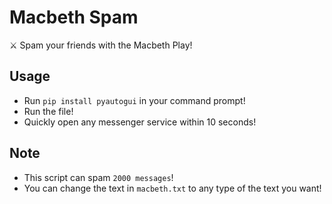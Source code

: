 # Macbeth Spam

⚔️ Spam your friends with the Macbeth Play!

## Usage

-   Run `pip install pyautogui` in your command prompt!
-   Run the file!
-   Quickly open any messenger service within 10 seconds!

## Note

-   This script can spam `2000 messages`!
-   You can change the text in `macbeth.txt` to any type of the text you want!
